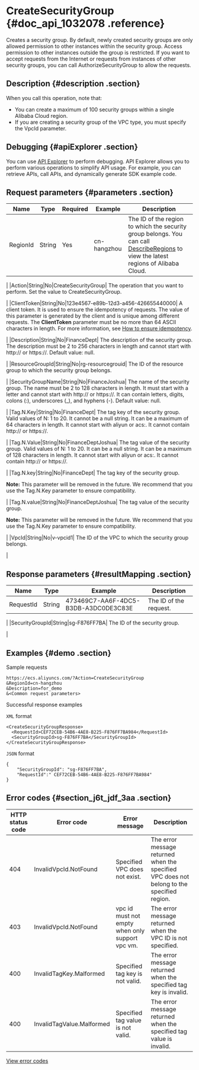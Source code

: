 # CreateSecurityGroup {#doc_api_1032078 .reference}

Creates a security group. By default, newly created security groups are only allowed permission to other instances within the security group. Access permission to other instances outside the group is restricted. If you want to accept requests from the Internet or requests from instances of other security groups, you can call AuthorizeSecurityGroup to allow the requests.

## Description {#description .section}

When you call this operation, note that:

-   You can create a maximum of 100 security groups within a single Alibaba Cloud region.
-   If you are creating a security group of the VPC type, you must specify the VpcId parameter.

## Debugging {#apiExplorer .section}

You can use [API Explorer](https://api.aliyun.com/#product=Ecs&api=CreateSecurityGroup) to perform debugging. API Explorer allows you to perform various operations to simplify API usage. For example, you can retrieve APIs, call APIs, and dynamically generate SDK example code.

## Request parameters {#parameters .section}

|Name|Type|Required|Example|Description|
|----|----|--------|-------|-----------|
|RegionId|String|Yes|cn-hangzhou| The ID of the region to which the security group belongs. You can call [DescribeRegions](~~25609~~) to view the latest regions of Alibaba Cloud.

 |
|Action|String|No|CreateSecurityGroup| The operation that you want to perform. Set the value to CreateSecurityGroup.

 |
|ClientToken|String|No|123e4567-e89b-12d3-a456-426655440000| A client token. It is used to ensure the idempotency of requests. The value of this parameter is generated by the client and is unique among different requests. The **ClientToken** parameter must be no more than 64 ASCII characters in length. For more information, see [How to ensure idempotency](~~25693~~).

 |
|Description|String|No|FinanceDept| The description of the security group. The description must be 2 to 256 characters in length and cannot start with http:// or https://. Default value: null.

 |
|ResourceGroupId|String|No|rg-resourcegrouid| The ID of the resource group to which the security group belongs.

 |
|SecurityGroupName|String|No|FinanceJoshua| The name of the security group. The name must be 2 to 128 characters in length. It must start with a letter and cannot start with http:// or https://. It can contain letters, digits, colons \(:\), underscores \(\_\), and hyphens \(-\). Default value: null.

 |
|Tag.N.Key|String|No|FinanceDept| The tag key of the security group. Valid values of N: 1 to 20. It cannot be a null string. It can be a maximum of 64 characters in length. It cannot start with aliyun or acs:. It cannot contain http:// or https://.

 |
|Tag.N.Value|String|No|FinanceDeptJoshua| The tag value of the security group. Valid values of N: 1 to 20. It can be a null string. It can be a maximum of 128 characters in length. It cannot start with aliyun or acs:. It cannot contain http:// or https://.

 |
|Tag.N.key|String|No|FinanceDept| The tag key of the security group.

 **Note:** This parameter will be removed in the future. We recommend that you use the Tag.N.Key parameter to ensure compatibility.

 |
|Tag.N.value|String|No|FinanceDeptJoshua| The tag value of the security group.

 **Note:** This parameter will be removed in the future. We recommend that you use the Tag.N.Key parameter to ensure compatibility.

 |
|VpcId|String|No|v-vpcid1| The ID of the VPC to which the security group belongs.

 |

## Response parameters {#resultMapping .section}

|Name|Type|Example|Description|
|----|----|-------|-----------|
|RequestId|String|473469C7-AA6F-4DC5-B3DB-A3DC0DE3C83E| The ID of the request.

 |
|SecurityGroupId|String|sg-F876FF7BA| The ID of the security group.

 |

## Examples {#demo .section}

Sample requests

``` {#request_demo}
https://ecs.aliyuncs.com/?Action=CreateSecurityGroup
&RegionId=cn-hangzhou
&Description=for_demo
&<Common request parameters>
```

Successful response examples

`XML` format

``` {#xml_return_success_demo}
<CreateSecurityGroupResponse>
  <RequestId>CEF72CEB-54B6-4AE8-B225-F876FF7BA984</RequestId>
  <SecurityGroupId>sg-F876FF7BA</SecurityGroupId>
</CreateSecurityGroupResponse>
```

`JSON` format

``` {#json_return_success_demo}
{
	"SecurityGroupId": "sg-F876FF7BA",
	"RequestId":" CEF72CEB-54B6-4AE8-B225-F876FF7BA984"
}
```

## Error codes {#section_j6t_jdf_3aa .section}

|HTTP status code|Error code|Error message|Description|
|----------------|----------|-------------|-----------|
|404|InvalidVpcId.NotFound|Specified VPC does not exist.|The error message returned when the specified VPC does not belong to the specified region.|
|403|InvalidVpcId.NotFound|vpc id must not empty when only support vpc vm.|The error message returned when the VPC ID is not specified.|
|400|InvalidTagKey.Malformed|Specified tag key is not valid.|The error message returned when the specified tag key is invalid.|
|400|InvalidTagValue.Malformed|Specified tag value is not valid.|The error message returned when the specified tag value is invalid.|

[View error codes](https://error-center.aliyun.com/status/product/Ecs)

